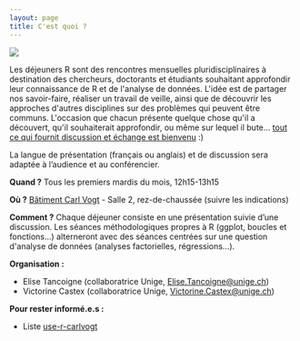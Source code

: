 ```yaml
---
layout: page
title: C'est quoi ?
---
```


![](http://www.phdcomics.com/comics/archive/phd113007s.gif)

Les déjeuners R sont des rencontres mensuelles pluridisciplinaires à destination des chercheurs, doctorants et étudiants souhaitant approfondir leur connaissance de R et de l'analyse de données. L'idée est de partager nos savoir-faire, réaliser un travail de veille, ainsi que de découvrir les approches d'autres disciplines sur des problèmes qui peuvent être communs. L'occasion que chacun présente quelque chose qu'il a découvert, qu'il souhaiterait approfondir, ou même sur lequel il bute... [tout ce qui fournit discussion et échange est bienvenu](http://use-r-carlvogt.github.io/suggest-theme/) :)

La langue de présentation (français ou anglais) et de discussion sera adaptée à l’audience et au conférencier.

**Quand ?** Tous les premiers mardis du mois, 12h15-13h15

**Où ?** [Bâtiment Carl Vogt](http://www.openstreetmap.org/node/3671421729#map=19/46.19730/6.13666) - Salle 2, rez-de-chaussée (suivre les indications)

**Comment ?** Chaque déjeuner consiste en une présentation suivie d’une discussion. Les séances méthodologiques propres à R (ggplot, boucles et fonctions...) alterneront avec des séances centrées sur une question d'analyse de données (analyses factorielles, régressions...).

**Organisation :**

* Elise Tancoigne (collaboratrice Unige, Elise.Tancoigne@unige.ch) 
* Victorine Castex (collaboratrice Unige, Victorine.Castex@unige.ch)

**Pour rester informé.e.s :**

* Liste [use-r-carlvogt](http://listes.unige.ch/sympa/info/use-r-carlvogt)
